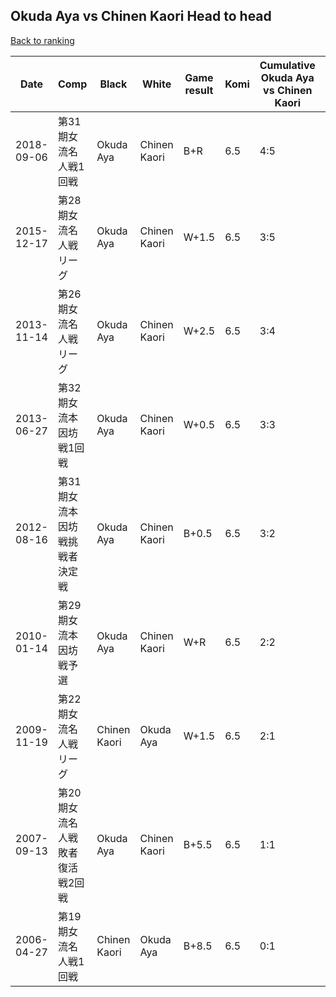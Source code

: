 ## Okuda Aya vs Chinen Kaori Head to head

[Back to ranking](../../index.md)




| **Date** | **Comp** | **Black** | **White** | **Game result** | **Komi** | **Cumulative Okuda Aya vs Chinen Kaori** | **Okuda Aya streak** | **Chinen Kaori streak** | 
| --- | --- | --- | --- | --- | --- | --- | --- | --- |
| 2018-09-06 | 第31期女流名人戦1回戦 | Okuda Aya | Chinen Kaori | B+R | 6.5 | 4:5 | 1 | 0 | 
| 2015-12-17 | 第28期女流名人戦リーグ | Okuda Aya | Chinen Kaori | W+1.5 | 6.5 | 3:5 | 0 | 3 | 
| 2013-11-14 | 第26期女流名人戦リーグ | Okuda Aya | Chinen Kaori | W+2.5 | 6.5 | 3:4 | 0 | 2 | 
| 2013-06-27 | 第32期女流本因坊戦1回戦 | Okuda Aya | Chinen Kaori | W+0.5 | 6.5 | 3:3 | 0 | 1 | 
| 2012-08-16 | 第31期女流本因坊戦挑戦者決定戦 | Okuda Aya | Chinen Kaori | B+0.5 | 6.5 | 3:2 | 1 | 0 | 
| 2010-01-14 | 第29期女流本因坊戦予選 | Okuda Aya | Chinen Kaori | W+R | 6.5 | 2:2 | 0 | 1 | 
| 2009-11-19 | 第22期女流名人戦リーグ | Chinen Kaori | Okuda Aya | W+1.5 | 6.5 | 2:1 | 2 | 0 | 
| 2007-09-13 | 第20期女流名人戦敗者復活戦2回戦 | Okuda Aya | Chinen Kaori | B+5.5 | 6.5 | 1:1 | 1 | 0 | 
| 2006-04-27 | 第19期女流名人戦1回戦 | Chinen Kaori | Okuda Aya | B+8.5 | 6.5 | 0:1 | 0 | 1 |




